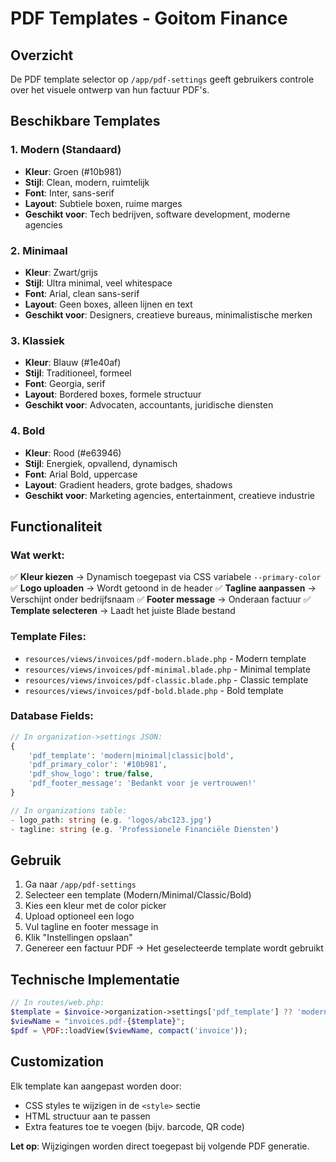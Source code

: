 # PDF Templates - Goitom Finance

## Overzicht

De PDF template selector op `/app/pdf-settings` geeft gebruikers controle over het visuele ontwerp van hun factuur PDF's.

## Beschikbare Templates

### 1. **Modern** (Standaard)
- **Kleur**: Groen (#10b981)
- **Stijl**: Clean, modern, ruimtelijk
- **Font**: Inter, sans-serif
- **Layout**: Subtiele boxen, ruime marges
- **Geschikt voor**: Tech bedrijven, software development, moderne agencies

### 2. **Minimaal**
- **Kleur**: Zwart/grijs
- **Stijl**: Ultra minimal, veel whitespace
- **Font**: Arial, clean sans-serif
- **Layout**: Geen boxes, alleen lijnen en text
- **Geschikt voor**: Designers, creatieve bureaus, minimalistische merken

### 3. **Klassiek**
- **Kleur**: Blauw (#1e40af)
- **Stijl**: Traditioneel, formeel
- **Font**: Georgia, serif
- **Layout**: Bordered boxes, formele structuur
- **Geschikt voor**: Advocaten, accountants, juridische diensten

### 4. **Bold**
- **Kleur**: Rood (#e63946)
- **Stijl**: Energiek, opvallend, dynamisch
- **Font**: Arial Bold, uppercase
- **Layout**: Gradient headers, grote badges, shadows
- **Geschikt voor**: Marketing agencies, entertainment, creatieve industrie

## Functionaliteit

### Wat werkt:
✅ **Kleur kiezen** → Dynamisch toegepast via CSS variabele `--primary-color`
✅ **Logo uploaden** → Wordt getoond in de header
✅ **Tagline aanpassen** → Verschijnt onder bedrijfsnaam
✅ **Footer message** → Onderaan factuur
✅ **Template selecteren** → Laadt het juiste Blade bestand

### Template Files:
- `resources/views/invoices/pdf-modern.blade.php` - Modern template
- `resources/views/invoices/pdf-minimal.blade.php` - Minimal template
- `resources/views/invoices/pdf-classic.blade.php` - Classic template
- `resources/views/invoices/pdf-bold.blade.php` - Bold template

### Database Fields:
```php
// In organization->settings JSON:
{
    'pdf_template': 'modern|minimal|classic|bold',
    'pdf_primary_color': '#10b981',
    'pdf_show_logo': true/false,
    'pdf_footer_message': 'Bedankt voor je vertrouwen!'
}

// In organizations table:
- logo_path: string (e.g. 'logos/abc123.jpg')
- tagline: string (e.g. 'Professionele Financiële Diensten')
```

## Gebruik

1. Ga naar `/app/pdf-settings`
2. Selecteer een template (Modern/Minimal/Classic/Bold)
3. Kies een kleur met de color picker
4. Upload optioneel een logo
5. Vul tagline en footer message in
6. Klik "Instellingen opslaan"
7. Genereer een factuur PDF → Het geselecteerde template wordt gebruikt

## Technische Implementatie

```php
// In routes/web.php:
$template = $invoice->organization->settings['pdf_template'] ?? 'modern';
$viewName = "invoices.pdf-{$template}";
$pdf = \PDF::loadView($viewName, compact('invoice'));
```

## Customization

Elk template kan aangepast worden door:
- CSS styles te wijzigen in de `<style>` sectie
- HTML structuur aan te passen
- Extra features toe te voegen (bijv. barcode, QR code)

**Let op**: Wijzigingen worden direct toegepast bij volgende PDF generatie.

